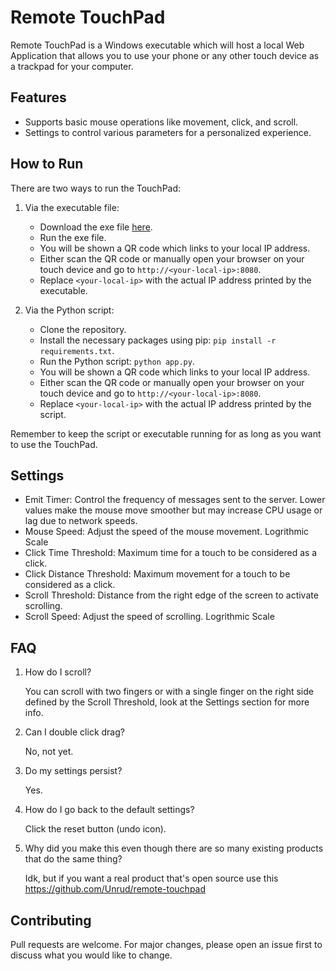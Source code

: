 # Remote TouchPad

Remote TouchPad is a Windows executable which will host a local Web Application that allows you to use your phone or any other touch device as a trackpad for your computer.

## Features

- Supports basic mouse operations like movement, click, and scroll.
- Settings to control various parameters for a personalized experience.

## How to Run

There are two ways to run the TouchPad:

1. Via the executable file:
   - Download the exe file [here](
https://github.com/SaranshPK/RemoteTouchpad/raw/master/RemoteTouchPad.exe).
   - Run the exe file.
   - You will be shown a QR code which links to your local IP address.
   - Either scan the QR code or manually open your browser on your touch device and go to `http://<your-local-ip>:8080`.
   - Replace `<your-local-ip>` with the actual IP address printed by the executable.

2. Via the Python script:
   - Clone the repository.
   - Install the necessary packages using pip: `pip install -r requirements.txt`.
   - Run the Python script: `python app.py`.
   - You will be shown a QR code which links to your local IP address.
   - Either scan the QR code or manually open your browser on your touch device and go to `http://<your-local-ip>:8080`.
   - Replace `<your-local-ip>` with the actual IP address printed by the script.

Remember to keep the script or executable running for as long as you want to use the TouchPad.

## Settings

- Emit Timer: Control the frequency of messages sent to the server. Lower values make the mouse move smoother but may increase CPU usage or lag due to network speeds.
- Mouse Speed: Adjust the speed of the mouse movement. Logrithmic Scale
- Click Time Threshold: Maximum time for a touch to be considered as a click.
- Click Distance Threshold: Maximum movement for a touch to be considered as a click.
- Scroll Threshold: Distance from the right edge of the screen to activate scrolling.
- Scroll Speed: Adjust the speed of scrolling. Logrithmic Scale

## FAQ

1. How do I scroll?

    You can scroll with two fingers or with a single finger on the right side defined by the Scroll Threshold, look at the Settings section for more info.

2. Can I double click drag?

    No, not yet.

3. Do my settings persist?

    Yes.

4. How do I go back to the default settings?

    Click the reset button (undo icon).

5. Why did you make this even though there are so many existing products that do the same thing?

    Idk, but if you want a real product that's open source use this https://github.com/Unrud/remote-touchpad

## Contributing

Pull requests are welcome. For major changes, please open an issue first to discuss what you would like to change.

